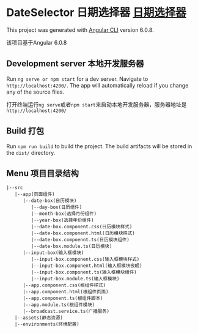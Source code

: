 # DateSelector 日期选择器 [日期选择器](https://laamginghong.github.io/dateSelector/dist/dataSelector/index.html)

This project was generated with [Angular CLI](https://github.com/angular/angular-cli) version 6.0.8.

该项目基于Angular 6.0.8

## Development server 本地开发服务器

Run `ng serve or npm start` for a dev server. Navigate to `http://localhost:4200/`. The app will automatically reload if you change any of the source files.

打开终端运行`ng serve`或者`npm start`来启动本地开发服务器，服务器地址是`http://localhost:4200/`

## Build 打包

Run `npm run build` to build the project. The build artifacts will be stored in the `dist/` directory. 

## Menu 项目目录结构

    |--src
       |--app(页面组件)
          |--date-box(日历模块)
             |--day-box(日历组件)
             |--month-box(选择月份组件)
             |--year-box(选择年份组件)
             |--date-box.component.css(日历模块样式)
             |--date-box.component.html(日历模块样式)
             |--date-box.compoennt.ts(日历模块组件)
             |--date-box.module.ts(日历模块)
          |--input-box(输入框模块)
             |--input-box.component.css(输入框模块样式)
             |--input-box.component.html(输入框模块夜眠)
             |--input-box.component.ts(输入框模块组件)
             |--input-box.module.ts(输入框模块)
          |--app.component.css(根组件样式)
          |--app.component.html(根组件页面)
          |--app.component.ts(根组件脚本)
          |--app.module.ts(根组件模块)
          |--broadcast.service.ts(广播服务)
       |--assets(静态资源)
       |--environments(环境配置)
